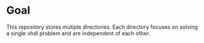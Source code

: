 # Goal
This repository stores mutiple directories. Each directory focuses on solving a single vhdl problem and are independent of each other.
